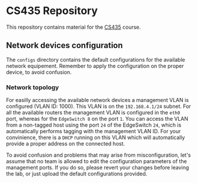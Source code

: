 # CS435 Repository
This repository contains material for the  [CS435](www.csd.uoc.gr/~hy435 "CS435") course. 

## Network devices configuration 
The `configs` directory contains the default configurations for the available network equipement. Remember to apply the configuration on the proper device, to avoid confusion. 

### Network topology 
For easilly accessing the available network devices a management VLAN is configured (VLAN ID: 1000).  This VLAN is on the `192.168.4.1/24` subnet. For all the available routers the management VLAN is configured in the `eth0` port, whereas for the `EdgeSwitch 8` on the port `1`.  You can access the VLAN from a non-tagged host using the port `24` of the EdgeSwitch `24`, which is automatically performs tagging with the management VLAN ID. For your convinience, there is a `DHCP` running on this VLAN which will automatically provide a proper address on the connected host.

To avoid confusion and problems that may arise from misconfiguration, let's assume that no team is allowed to edit the configuration parameters of the management ports. If you do so, please revert your changes before leaving the lab, or just upload the default configurations provided. 
